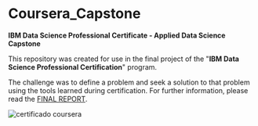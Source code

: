 # Coursera_Capstone
**IBM Data Science Professional Certificate - Applied Data Science Capstone**

This repository was created for use in the final project of the "**IBM Data Science Professional Certification**" program.

The challenge was to define a problem and seek a solution to that problem using the tools learned during certification.
For further information, please read the [FINAL REPORT](https://github.com/felipedmnq/Coursera_Capstone/blob/master/IBM_DS_Munich_capstone_report.pdf).

![certificado coursera](https://user-images.githubusercontent.com/71295866/110663755-7f48da80-81a5-11eb-9373-c60d98059ad8.jpg)

